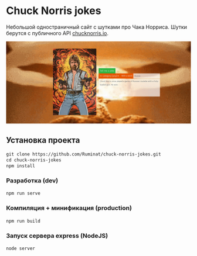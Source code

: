 # Chuck Norris jokes

Небольшой одностраничный сайт с шутками про Чака Норриса. Шутки берутся с публичного API [chucknorris.io](https://api.chucknorris.io/).

![app-preview](./public/app-preview.jpg)

## Установка проекта
```
git clone https://github.com/Ruminat/chuck-norris-jokes.git
cd chuck-norris-jokes
npm install
```

### Разработка (dev)
```
npm run serve
```

### Компиляция + минификация (production)
```
npm run build
```

### Запуск сервера express (NodeJS)
```
node server
```
